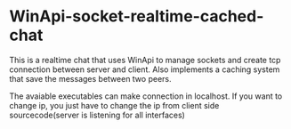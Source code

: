 # WinApi-socket-realtime-cached-chat
This is a realtime chat that uses WinApi to manage sockets and create tcp connection between server and client. Also implements a caching system that save the messages between two peers.

The avaiable executables can make connection in localhost. If you want to change ip, you just have to change the ip from client side sourcecode(server is listening for all interfaces)
